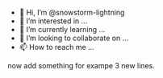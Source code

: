 - 👋 Hi, I’m @snowstorm-lightning
- 👀 I’m interested in ...
- 🌱 I’m currently learning ...
- 💞️ I’m looking to collaborate on ...
- 📫 How to reach me ...

<!---
snowstorm-lightning/snowstorm-lightning is a ✨ special ✨ repository because its `README.md` (this file) appears on your GitHub profile.
You can click the Preview link to take a look at your changes.
--->
now add something
for exampe
3 new lines.
